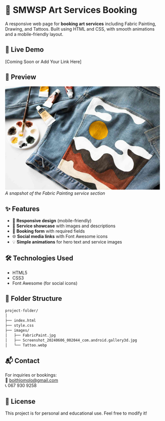 # 🎨 SMWSP Art Services Booking

A responsive web page for **booking art services** including Fabric Painting, Drawing, and Tattoos. Built using HTML and CSS, with smooth animations and a mobile-friendly layout.

## 🔗 Live Demo

[Coming Soon or Add Your Link Here]

## 📸 Preview

![screenshot](images/FabricPaint.jpg)  
*A snapshot of the Fabric Painting service section*

## ✨ Features

- 📱 **Responsive design** (mobile-friendly)
- 🎨 **Service showcase** with images and descriptions
- 📝 **Booking form** with required fields
- 🌐 **Social media links** with Font Awesome icons
- 💡 **Simple animations** for hero text and service images

## 🛠️ Technologies Used

- HTML5
- CSS3
- Font Awesome (for social icons)

## 📁 Folder Structure

```
project-folder/
│
├── index.html
├── style.css
├── images/
│   ├── FabricPaint.jpg
│   ├── Screenshot_20240606_002044_com.android.gallery3d.jpg
│   └── Tattoo.webp
```

## 📬 Contact

For inquiries or bookings:  
📧 [boithlomolo@gmail.com](mailto:boithlomolo@gmail.com)  
📞 067 930 9258

## 📄 License

This project is for personal and educational use. Feel free to modify it!
